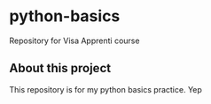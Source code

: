 # python-basics
Repository for Visa Apprenti course
## About this project
This repository is for my python basics practice. Yep

